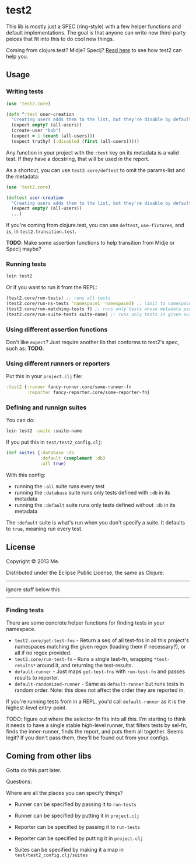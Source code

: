 # test2

This lib is mostly just a SPEC (ring-style) with a few helper functions and default implementations. The goal is that anyone can write new third-party peices that fit into this to do cool new things.

Coming from clojure.test? Midje? Speclj? [Read here](#coming-from-other-libs) to see how test2 can help you.

## Usage

### Writing tests

```clojure
(use 'test2.core)

(defn ^:test user-creation
  "Creating users adds them to the list, but they're disable by default." []
  (expect empty? (all-users))
  (create-user "bob")
  (expect = 1 (count (all-users)))
  (expect truthy? (:disabled (first (all-users)))))
```

Any function in your project with the `:test` key on its metadata is a valid test. If they have a docstring, that will be used in the report.

As a shortcut, you can use `test2.core/deftest` to omit the params-list and the metadata:

```clojure
(use 'test2.core)

(deftest user-creation
  "Creating users adds them to the list, but they're disable by default."
  (expect empty? (all-users))
  ...)
```

If you're coming from clojure.test, you can use `deftest`, `use-fixtures`, and `is`, in `test2.transition.test`.

**TODO**: Make some assertion functions to help transition from Midje or Speclj maybe?

### Running tests

```bash
lein test2
```

Or if you want to run it from the REPL:

```clojure
(test2.core/run-tests) ;; runs all tests
(test2.core/run-ns-tests 'namespace1 'namespace2) ;; limit to namespaces
(test2.core/run-matching-tests f) ;; runs only tests whose metadata passes (f)
(test2.core/run-suite-tests suite-name) ;; runs only tests in given suite
```

### Using different assertion functions

Don't like `expect`? Just require another lib that conforms to test2's spec, such as: **TODO**.


### Using different runners or reporters

Put this in your `project.clj` file:

```clojure
:test2 {:runner fancy-runner.core/some-runner-fn
        :reporter fancy-reporter.core/some-reporter-fn}
```

### Defining and runnign suites

You can do:

```bash
lein test2 -suite :suite-name
```

If you put this in `test/test2_config.clj`:

```clojure
(def suites {:database :db
             :default (complement :db)
             :all true)
```

With this config:

- running the `:all` suite runs every test
- running the `:database` suite runs only tests defined with `:db` in its metadata
- running the `:default` suite runs only tests defined *without* `:db` in its metadata

The `:default` suite is what's run when you don't specify a suite. It defaults to `true`, meaning run every test.

## License

Copyright © 2013 Me.

Distributed under the Eclipse Public License, the same as Clojure.








***
Ignore stuff below this
***








### Finding tests

There are some concrete helper functions for finding tests in your namespace.

* `test2.core/get-test-fns` - Return a seq of all test-fns in all this project's namespaces matching the given regex (loading them if necessary?), or all if no regex provided.
* `test2.core/run-test-fn` - Runs a single test-fn, wrapping `*test-results*` around it, and returning the test-results.
* `default-runner` - Just maps `get-test-fns` with `run-test-fn` and passes results to reporter.
* `default-randomized-runner` - Same as `default-runner` but runs tests in random order. Note: this does not affect the order they are reported in.

If you're running tests from in a REPL, you'd call `default-runner` as it is the highest-level entry-point.

TODO: figure out where the selector-fn fits into all this. I'm starting to think it needs to have a single stable high-level runner, that filters tests by sel-fn, finds the inner-runner, finds the report, and puts them all together. Seems legit? If you don't pass them, they'll be found out from your configs.









## Coming from other libs

Gotta do this part later.






Questions:

Where are all the places you can specify things?

- Runner can be specified by passing it to `run-tests`
- Runner can be specified by putting it in `project.clj`

- Reporter can be specified by passing it to `run-tests`
- Reporter can be specified by putting it in `project.clj`

- Suites can be specified by making it a map in `test/test2_config.clj/suites`
